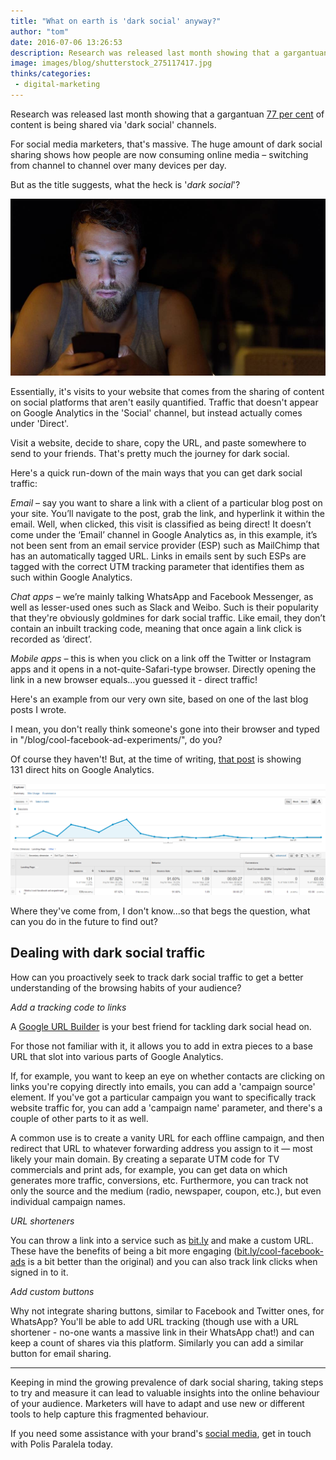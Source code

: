 ```yaml
---
title: "What on earth is 'dark social' anyway?"
author: "tom"
date: 2016-07-06 13:26:53
description: Research was released last month showing that a gargantuan 77 per cent of content is being shared via 'dark social' channels. For social media marketers, that's massive. The huge amount of dark social sharing shows how people are now consuming online media – switching from channel to channel over many devices per day.
image: images/blog/shutterstock_275117417.jpg
thinks/categories: 
 - digital-marketing
---
```


Research was released last month showing that a gargantuan [77 per cent](http://www.thedrum.com/news/2016/06/09/77-content-being-shared-dark-social-finds-new-research) of content is being shared via 'dark social' channels.

For social media marketers, that's massive. The huge amount of dark social sharing shows how people are now consuming online media – switching from channel to channel over many devices per day.

But as the title suggests, what the heck is '*dark social*'?

![](images/blog/shutterstock_275117417.jpg)

Essentially, it's visits to your website that comes from the sharing of content on social platforms that aren't easily quantified. Traffic that doesn't appear on Google Analytics in the 'Social' channel, but instead actually comes under 'Direct'.

Visit a website, decide to share, copy the URL, and paste somewhere to send to your friends. That's pretty much the journey for dark social.

Here's a quick run-down of the main ways that you can get dark social traffic:

*Email* – say you want to share a link with a client of a particular blog post on your site. You’ll navigate to the post, grab the link, and hyperlink it within the email. Well, when clicked, this visit is classified as being direct! It doesn’t come under the ‘Email’ channel in Google Analytics as, in this example, it’s not been sent from an email service provider (ESP) such as MailChimp that has an automatically tagged URL. Links in emails sent by such ESPs are tagged with the correct UTM tracking parameter that identifies them as such within Google Analytics.

*Chat apps* – we’re mainly talking WhatsApp and Facebook Messenger, as well as lesser-used ones such as Slack and Weibo. Such is their popularity that they're obviously goldmines for dark social traffic. Like email, they don’t contain an inbuilt tracking code, meaning that once again a link click is recorded as ‘direct’.

*Mobile apps* – this is when you click on a link off the Twitter or Instagram apps and it opens in a not-quite-Safari-type browser. Directly opening the link in a new browser equals…you guessed it - direct traffic!

Here's an example from our very own site, based on one of the last blog posts I wrote.

I mean, you don't really think someone's gone into their browser and typed in "/blog/cool-facebook-ad-experiments/", do you?

Of course they haven't! But, at the time of writing, [that post](/thinks/cool-facebook-ad-experiments/) is showing 131 direct hits on Google Analytics.

![](images/blog/Dark-social-GA-screenshot-1-1024x361.png)

Where they've come from, I don't know...so that begs the question, what can you do in the future to find out?

## Dealing with dark social traffic

How can you proactively seek to track dark social traffic to get a better understanding of the browsing habits of your audience?

*Add a tracking code to links*

A [Google URL Builder](https://effinamazing.com/tools/utm-tracking-code-builder/) is your best friend for tackling dark social head on.

For those not familiar with it, it allows you to add in extra pieces to a base URL that slot into various parts of Google Analytics.

If, for example, you want to keep an eye on whether contacts are clicking on links you're copying directly into emails, you can add a 'campaign source' element. If you've got a particular campaign you want to specifically track website traffic for, you can add a 'campaign name' parameter, and there's a couple of other parts to it as well.

A common use is to create a vanity URL for each offline campaign, and then redirect that URL to whatever forwarding address you assign to it — most likely your main domain. By creating a separate UTM code for TV commercials and print ads, for example, you can get data on which generates more traffic, conversions, etc. Furthermore, you can track not only the source and the medium (radio, newspaper, coupon, etc.), but even individual campaign names.

*URL shorteners*

You can throw a link into a service such as [bit.ly](https://bitly.com/) and make a custom URL. These have the benefits of being a bit more engaging ([bit.ly/cool-facebook-ads](http://bit.ly/cool-facebook-ads) is a bit better than the original) and you can also track link clicks when signed in to it.

*Add custom buttons*

Why not integrate sharing buttons, similar to Facebook and Twitter ones, for WhatsApp? You'll be able to add URL tracking (though use with a URL shortener - no-one wants a massive link in their WhatsApp chat!) and can keep a count of shares via this platform. Similarly you can add a similar button for email sharing.

---

Keeping in mind the growing prevalence of dark social sharing, taking steps to try and measure it can lead to valuable insights into the online behaviour of your audience. Marketers will have to adapt and use new or different tools to help capture this fragmented behaviour.

If you need some assistance with your brand's [social media](/creates/online-marketing/social-media/), get in touch with Polis Paralela today.


